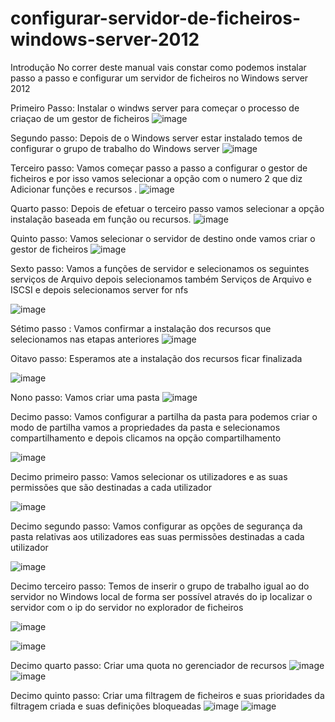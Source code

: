 # configurar-servidor-de-ficheiros-windows-server-2012
Introdução
No correr deste manual vais constar como podemos instalar passo a passo e configurar um servidor de ficheiros no Windows server 2012





Primeiro Passo:
Instalar o windws server para começar o processo de criaçao de um gestor de ficheiros
![image](https://github.com/cadorio/configura-ao-do-windows-server/assets/35230903/8990cdf1-7392-48dc-b109-6e71df0451c4)
 

Segundo passo:
Depois de o Windows server estar instalado temos de configurar o grupo de trabalho do Windows server 
 ![image](https://github.com/cadorio/configura-ao-do-windows-server/assets/35230903/b317a243-4d96-4580-8e58-574e5b961d5d)







Terceiro passo:
Vamos começar passo a passo a configurar o gestor de ficheiros e por isso vamos selecionar a opção com o numero 2 que diz Adicionar funções e recursos .
 ![image](https://github.com/cadorio/configura-ao-do-windows-server/assets/35230903/a6550b0a-05c1-40c8-94d1-5a98fba836b9)


Quarto passo:
Depois de efetuar o terceiro passo vamos selecionar a opção instalação baseada em função ou recursos.
 ![image](https://github.com/cadorio/configura-ao-do-windows-server/assets/35230903/15dde2f9-26d2-4ba8-915a-ccc611609361)










Quinto passo:
Vamos selecionar o servidor de destino onde vamos criar o gestor de ficheiros 
 ![image](https://github.com/cadorio/configura-ao-do-windows-server/assets/35230903/49bf68eb-d43d-4905-ba1b-851141a5e9e5)


Sexto passo:
Vamos a funções de servidor e selecionamos os seguintes serviços de Arquivo depois selecionamos também Serviços de Arquivo e ISCSI e depois selecionamos server for nfs
  
![image](https://github.com/cadorio/configura-ao-do-windows-server/assets/35230903/f2d24e6b-3faa-4688-88f6-b9d1079146a5)








Sétimo passo :
Vamos confirmar a instalação dos recursos que selecionamos nas etapas anteriores
 ![image](https://github.com/cadorio/configura-ao-do-windows-server/assets/35230903/9048f8f3-6e98-49f5-8879-c2423bea1a22)
 


Oitavo passo:
Esperamos ate a instalação dos recursos ficar finalizada


 ![image](https://github.com/cadorio/configura-ao-do-windows-server/assets/35230903/bf925b81-255e-4625-a688-41b1cf77df56)








Nono passo:
Vamos criar uma pasta 
 ![image](https://github.com/cadorio/configura-ao-do-windows-server/assets/35230903/8b7ed805-102a-4b17-bb5e-2ebc548eedb9)


Decimo passo:
Vamos configurar a partilha da pasta para podemos criar o modo de partilha vamos a propriedades da pasta e selecionamos compartilhamento e depois clicamos na opção compartilhamento 

 ![image](https://github.com/cadorio/configura-ao-do-windows-server/assets/35230903/00cfa147-d215-43ec-b252-a32b0e6e6124)








Decimo primeiro passo:
Vamos selecionar os utilizadores e as suas permissões que são destinadas a cada utilizador 

 ![image](https://github.com/cadorio/configura-ao-do-windows-server/assets/35230903/579f6bac-d7fb-40c7-9672-dfc6032f6d49)
 

Decimo segundo passo:
Vamos configurar as opções de segurança da pasta relativas aos utilizadores eas suas permissões destinadas a cada utilizador  
 
![image](https://github.com/cadorio/configura-ao-do-windows-server/assets/35230903/d291f30e-98a5-401f-b02e-9d9bb2cea6ab)









Decimo terceiro passo:
Temos de inserir o grupo de trabalho igual ao do servidor no Windows local de forma ser possível através do ip localizar o servidor com o ip do servidor no explorador de ficheiros 
 
 
![image](https://github.com/cadorio/configura-ao-do-windows-server/assets/35230903/09936972-0cef-49a7-b29a-1925bb7cec01)

![image](https://github.com/cadorio/configura-ao-do-windows-server/assets/35230903/6f2df142-dfb0-4f29-b1fb-c1a696be2278)










Decimo quarto passo:
Criar uma quota no gerenciador de recursos 
 ![image](https://github.com/cadorio/configura-ao-do-windows-server/assets/35230903/f5e7a0f1-bec7-429d-afd3-d4d313f850b6)
![image](https://github.com/cadorio/configura-ao-do-windows-server/assets/35230903/001a778d-c443-4814-9caf-87ad408df00f)

 


Decimo quinto passo:
Criar uma filtragem de ficheiros e suas prioridades da filtragem criada e suas definições bloqueadas 
 ![image](https://github.com/cadorio/configura-ao-do-windows-server/assets/35230903/4301994b-4b14-4562-b1c8-9edc22ac2d2d)
![image](https://github.com/cadorio/configura-ao-do-windows-server/assets/35230903/a4648870-7cee-4659-8fd5-0c06c45fc565)

 
